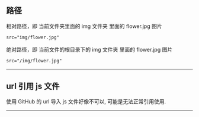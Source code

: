 ## 路径

相对路径，即 当前文件夹里面的 img 文件夹 里面的 flower.jpg 图片

```html
src="img/flower.jpg"
```



绝对路径，即 当前文件的根目录下的 img 文件夹 里面的 flower.jpg 图片

```html
src="/img/flower.jpg"
```



---

## url 引用 js 文件

使用 GitHub 的 url 导入 js 文件好像不可以, 可能是无法正常引用使用.



---

